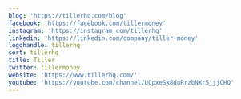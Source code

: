 ```yaml
---
blog: 'https://tillerhq.com/blog'
facebook: 'https://facebook.com/tillermoney'
instagram: 'https://instagram.com/tillerhq'
linkedin: 'https://linkedin.com/company/tiller-money'
logohandle: tillerhq
sort: tillerhq
title: Tiller
twitter: tillermoney
website: 'https://www.tillerhq.com/'
youtube: 'https://youtube.com/channel/UCpxeSk8duRrzbNXr5_jjCHQ'
---
```

